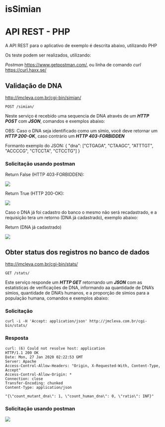 # isSimian

# API REST - PHP

A API REST para o aplicativo de exemplo é descrita abaixo, utilizando PHP

Os teste podem ser realizados, utilizando:

<i>Postman</i> <a>https://www.getpostman.com/</a>, ou linha de comando <i>curl</i> <a>https://curl.haxx.se/</a>


## Validação de DNA 

http://jmcleva.com.br/cgi-bin/simian/
```
POST /simian/
```

Neste serviço é recebido uma sequencia de DNA através de um <i><b>HTTP POST</b></i> com <i><b>JSON</b></i>, comandos e exemplos abaixo:

OBS: Caso o DNA seja identificado como um símio, você deve retornar um <i><b>HTTP 200-OK</b></i>, caso contrário um <i><b>HTTP 403-FORBIDDEN</b></i>

Formanto exemplo do JSON:
{
"dna": ["CTGAGA", "CTAAGC", "ATTTGT", "ACCCCG", "CTCCTA", "CTCCTG"]
}

### Solicitação usando postman

Return False (HTTP 403-FORBIDDEN):

![](https://i.ibb.co/f9jc0mG/2.png)


Return True (HTTP 200-OK):

![](https://i.ibb.co/8BSB3Rc/23.png)

Caso o DNA já foi cadastro do banco o mesmo não será recadastrado, e a requisição tera um retorno (DNA já cadastrado), exemplo abaixo:


Return (DNA já cadastrado)

![](https://i.ibb.co/b3zjqbC/sdfasdf.png)


## Obter status dos registros no banco de dados

http://jmcleva.com.br/cgi-bin/stats/
```
GET /stats/
```

Este serviço responde um <i><b>HTTP GET</b></i> retornando um <i><b>JSON</b></i> com as estatísticas de verificações de DNA, informando aa quantidade de DNA’s símios, quantidade de DNA’s humanos, e a proporção de símios para a população humana, comandos e exemplos abaixo:

### Solicitação
```
curl -i -H 'Accept: application/json' http://jmcleva.com.br/cgi-bin/stats/
```
### Resposta
```
curl: (6) Could not resolve host: application
HTTP/1.1 200 OK
Date: Mon, 27 Jan 2020 02:22:53 GMT
Server: Apache
Access-Control-Allow-Headers: "Origin, X-Requested-With, Content-Type, Accept"
Access-Control-Allow-Origin: *
Connection: close
Transfer-Encoding: chunked
Content-Type: application/json

"{\"count_mutant_dna\": 1, \"count_human_dna\": 0, \"ratio\": INF}"
```

### Solicitação usando postman

![](https://i.ibb.co/sVJ32F2/Sem-t-tulo.png)
